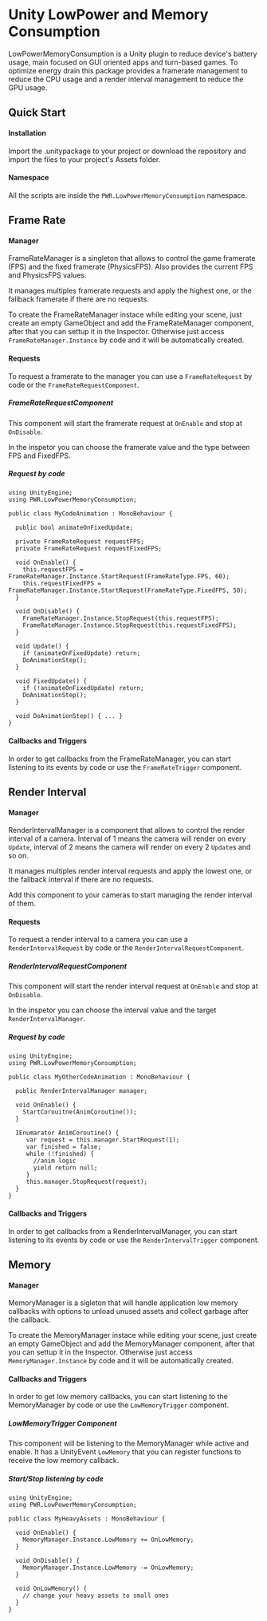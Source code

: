 # Unity LowPower and Memory Consumption

LowPowerMemoryConsumption is a Unity plugin to reduce device's battery usage, main focused on GUI oriented apps and turn-based games. To optimize energy drain this package provides a framerate management to reduce the CPU usage and a render interval management to reduce the GPU usage.

## Quick Start

#### Installation

Import the .unitypackage to your project or download the repository and import the files to your project's Assets folder.

#### Namespace

All the scripts are inside the `PWR.LowPowerMemoryConsumption` namespace.

## Frame Rate

#### Manager

FrameRateManager is a singleton that allows to control the game framerate (FPS) and the fixed framerate (PhysicsFPS). Also provides the current FPS and PhysicsFPS values.

It manages multiples framerate requests and apply the highest one, or the fallback framerate if there are no requests.

To create the FrameRateManager instace while editing your scene, just create an empty GameObject and add the FrameRateManager component, after that you can settup it in the Inspector. Otherwise just access `FrameRateManager.Instance` by code and it will be automatically created.

#### Requests

To request a framerate to the manager you can use a `FrameRateRequest` by code or the `FrameRateRequestComponent`.

##### FrameRateRequestComponent

This component will start the framerate request at `OnEnable` and stop at `OnDisable`.

In the inspetor you can choose the framerate value and the type between FPS and FixedFPS.

##### Request by code

```
using UnityEngine;
using PWR.LowPowerMemoryConsumption;

public class MyCodeAnimation : MonoBehaviour {

  public bool animateOnFixedUpdate;

  private FrameRateRequest requestFPS;
  private FrameRateRequest requestFixedFPS;

  void OnEnable() {
    this.requestFPS = FrameRateManager.Instance.StartRequest(FrameRateType.FPS, 60);
    this.requestFixedFPS = FrameRateManager.Instance.StartRequest(FrameRateType.FixedFPS, 50);
  }

  void OnDisable() {
    FrameRateManager.Instance.StopRequest(this.requestFPS);
    FrameRateManager.Instance.StopRequest(this.requestFixedFPS);
  }

  void Update() {
    if (animateOnFixedUpdate) return;
    DoAnimationStep();
  }

  void FixedUpdate() {
    if (!animateOnFixedUpdate) return;
    DoAnimationStep();
  }
  
  void DoAnimationStep() { ... }
}
```

#### Callbacks and Triggers

In order to get callbacks from the FrameRateManager, you can start listening to its events by code or use the `FrameRateTrigger` component.

## Render Interval

#### Manager

RenderIntervalManager is a component that allows to control the render interval of a camera. Interval of 1 means the camera will render on every `Update`, interval of 2 means the camera will render on every 2 `Update`s and so on.

It manages multiples render interval requests and apply the lowest one, or the fallback interval if there are no requests.

Add this component to your cameras to start managing the render interval of them.

#### Requests

To request a render interval to a camera you can use a `RenderIntervalRequest` by code or the `RenderIntervalRequestComponent`.

##### RenderIntervalRequestComponent

This component will start the render interval request at `OnEnable` and stop at `OnDisable`.

In the inspetor you can choose the interval value and the target `RenderIntervalManager`.

##### Request by code

```
using UnityEngine;
using PWR.LowPowerMemoryConsumption;

public class MyOtherCodeAnimation : MonoBehaviour {

  public RenderIntervalManager manager;

  void OnEnable() {
    StartCorouitne(AnimCoroutine());
  }

  IEnumarator AnimCoroutine() {
     var request = this.manager.StartRequest(1);
     var finished = false;
     while (!finished) {
       //anim logic
       yield return null;
     }
     this.manager.StopRequest(request);
  }
}
```

#### Callbacks and Triggers

In order to get callbacks from a RenderIntervalManager, you can start listening to its events by code or use the `RenderIntervalTrigger` component.

## Memory

#### Manager

MemoryManager is a sigleton that will handle application low memory callbacks with options to unload unused assets and collect garbage after the callback.

To create the MemoryManager instace while editing your scene, just create an empty GameObject and add the MemoryManager component, after that you can settup it in the Inspector. Otherwise just access `MemoryManager.Instance` by code and it will be automatically created.

#### Callbacks and Triggers

In order to get low memory callbacks, you can start listening to the MemoryManager by code or use the `LowMemoryTrigger` component.

##### LowMemoryTrigger Component

This component will be listening to the MemoryManager while active and enable. It has a UnityEvent `LowMemory` that you can register functions to receive the low memory callback.

##### Start/Stop listening by code

```
using UnityEngine;
using PWR.LowPowerMemoryConsumption;

public class MyHeavyAssets : MonoBehaviour {

  void OnEnable() {
    MemoryManager.Instance.LowMemory += OnLowMemory;
  }
  
  void OnDisable() {
    MemoryManager.Instance.LowMemory -= OnLowMemory;
  }
  
  void OnLowMemory() {
    // change your heavy assets to small ones
  }
}
```